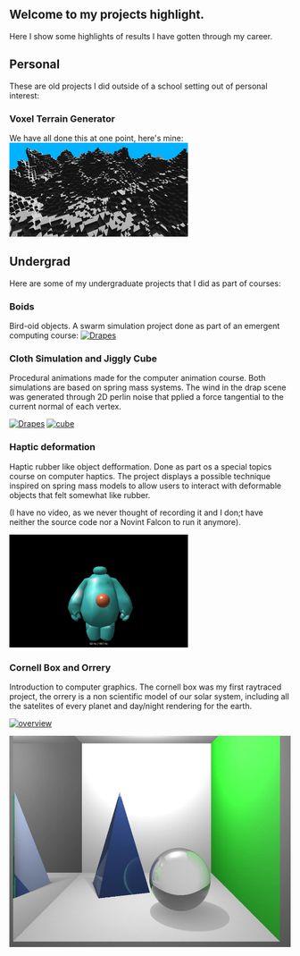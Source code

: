## Welcome to my projects highlight.

Here I show some highlights of results I have gotten through my career.  

## Personal

These are old projects I did outside of a school setting out of personal interest:


### Voxel Terrain Generator

We have all done this at one point, here's mine:
![vworld](/images/vWorld.png)



## Undergrad

Here are some of my undergraduate projects that I did as part of courses:

### Boids

Bird-oid objects. A swarm simulation project done as part of an emergent computing course:
[![Drapes](https://img.youtube.com/vi/2bqgjB5dBTI/0.jpg)](https://www.youtube.com/watch?v=2bqgjB5dBTI)


### Cloth Simulation and Jiggly Cube

Procedural animations made for the computer animation course. Both simulations are based on spring mass systems. The wind in the drap scene was generated through 2D perlin noise that pplied a force tangential to the current normal of each vertex.

[![Drapes](https://img.youtube.com/vi/Tld5ht3pEYw/0.jpg)](https://www.youtube.com/watch?v=Tld5ht3pEYw)
[![cube](https://img.youtube.com/vi/HzFFASwVX1Q/0.jpg)](https://www.youtube.com/watch?v=HzFFASwVX1Q)


### Haptic deformation

Haptic rubber like object defformation. Done as part os a special topics course on computer haptics. The project displays a possible technique inspired on spring mass models to allow users to interact with deformable objects that felt somewhat like rubber.

(I have no video, as we never thought of recording it and I don;t have neither the source code nor a Novint Falcon to run it anymore).

![baymax](/images/baymax.png)


### Cornell Box and Orrery

Introduction to computer graphics. The cornell box was my first raytraced project, the orrery is a non scientific model of our solar system, including all the satelites of every planet and day/night rendering for the earth.
 
[![overview](https://img.youtube.com/vi/BlaYyQLniiI&t/0.jpg)](https://www.youtube.com/watch?v=BlaYyQLniiI&t)

![cornell box](/images/box-scene.jpg)
